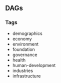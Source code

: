 ## DAGs

### Tags

- demographics
- economy
- environment
- foundation
- governance
- health
- human-development
- industries
- infrastructure
